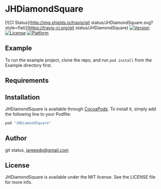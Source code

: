 # JHDiamondSquare

[![CI Status](http://img.shields.io/travis/git status/JHDiamondSquare.svg?style=flat)](https://travis-ci.org/git status/JHDiamondSquare)
[![Version](https://img.shields.io/cocoapods/v/JHDiamondSquare.svg?style=flat)](http://cocoapods.org/pods/JHDiamondSquare)
[![License](https://img.shields.io/cocoapods/l/JHDiamondSquare.svg?style=flat)](http://cocoapods.org/pods/JHDiamondSquare)
[![Platform](https://img.shields.io/cocoapods/p/JHDiamondSquare.svg?style=flat)](http://cocoapods.org/pods/JHDiamondSquare)

## Example

To run the example project, clone the repo, and run `pod install` from the Example directory first.

## Requirements

## Installation

JHDiamondSquare is available through [CocoaPods](http://cocoapods.org). To install
it, simply add the following line to your Podfile:

```ruby
pod "JHDiamondSquare"
```

## Author

git status, jareeedo@gmail.com

## License

JHDiamondSquare is available under the MIT license. See the LICENSE file for more info.

